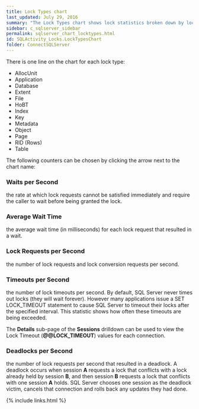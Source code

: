 ```yaml
---
title: Lock Types chart
last_updated: July 29, 2016
summary: "The Lock Types chart shows lock statistics broken down by lock type."
sidebar: c_sqlserver_sidebar
permalink: sqlserver_chart_locktypes.html
id: SQLActivity_Locks.LockTypesChart
folder: ConnectSQLServer
---
```



There is one line on the chart for each lock type:

* AllocUnit
* Application
* Database
* Extent
* File
* HoBT
* Index
* Key
* Metadata
* Object
* Page
* RID (Rows)
* Table

The following counters can be chosen by clicking the arrow next to the chart name:

### Waits per Second

the rate at which lock requests cannot be satisfied immediately and require the caller to wait before being granted the lock.

### Average Wait Time

the average wait time (in milliseconds) for each lock request that resulted in a wait.

### Lock Requests per Second

the number of lock requests and lock conversion requests per second.

### Timeouts per Second

the number of lock timeouts per second. By default, SQL Server never times out locks (they will wait forever). However many applications issue a SET LOCK_TIMEOUT statement to cause SQL Server to timeout their locks after the specified interval. This statistic shows how often these timeouts are being exceeded.

The **Details** sub-page of the **Sessions** drilldown can be used to view the Lock Timeout (**@@LOCK_TIMEOUT**) values for each connection.

### Deadlocks per Second

the number of lock requests per second that resulted in a deadlock. A deadlock occurs when session **A** requests a lock that conflicts with a lock already held by session **B**, and then session **B** requests a lock that conflicts with one session **A** holds. SQL Server chooses one session as the deadlock victim, cancels that connection and rolls back any updates they had done.


{% include links.html %}

